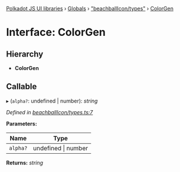 [Polkadot JS UI libraries](../README.md) › [Globals](../globals.md) › ["beachballIcon/types"](../modules/_beachballicon_types_.md) › [ColorGen](_beachballicon_types_.colorgen.md)

# Interface: ColorGen

## Hierarchy

* **ColorGen**

## Callable

▸ (`alpha?`: undefined | number): *string*

*Defined in [beachballIcon/types.ts:7](https://github.com/polkadot-js/ui/blob/698472af/packages/ui-shared/src/beachballIcon/types.ts#L7)*

**Parameters:**

Name | Type |
------ | ------ |
`alpha?` | undefined &#124; number |

**Returns:** *string*

